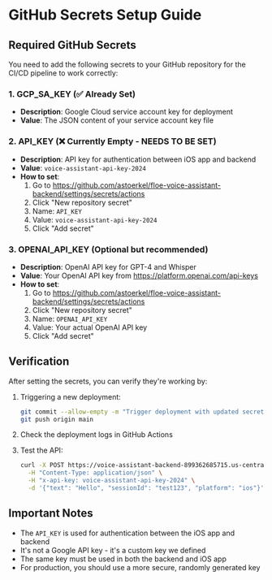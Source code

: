 # GitHub Secrets Setup Guide

## Required GitHub Secrets

You need to add the following secrets to your GitHub repository for the CI/CD pipeline to work correctly:

### 1. GCP_SA_KEY (✅ Already Set)
- **Description**: Google Cloud service account key for deployment
- **Value**: The JSON content of your service account key file

### 2. API_KEY (❌ Currently Empty - NEEDS TO BE SET)
- **Description**: API key for authentication between iOS app and backend
- **Value**: `voice-assistant-api-key-2024`
- **How to set**:
  1. Go to https://github.com/astoerkel/floe-voice-assistant-backend/settings/secrets/actions
  2. Click "New repository secret"
  3. Name: `API_KEY`
  4. Value: `voice-assistant-api-key-2024`
  5. Click "Add secret"

### 3. OPENAI_API_KEY (Optional but recommended)
- **Description**: OpenAI API key for GPT-4 and Whisper
- **Value**: Your OpenAI API key from https://platform.openai.com/api-keys
- **How to set**:
  1. Go to https://github.com/astoerkel/floe-voice-assistant-backend/settings/secrets/actions
  2. Click "New repository secret"
  3. Name: `OPENAI_API_KEY`
  4. Value: Your actual OpenAI API key
  5. Click "Add secret"

## Verification

After setting the secrets, you can verify they're working by:

1. Triggering a new deployment:
   ```bash
   git commit --allow-empty -m "Trigger deployment with updated secrets"
   git push origin main
   ```

2. Check the deployment logs in GitHub Actions

3. Test the API:
   ```bash
   curl -X POST https://voice-assistant-backend-899362685715.us-central1.run.app/api/voice/process-text \
     -H "Content-Type: application/json" \
     -H "x-api-key: voice-assistant-api-key-2024" \
     -d '{"text": "Hello", "sessionId": "test123", "platform": "ios"}'
   ```

## Important Notes

- The `API_KEY` is used for authentication between the iOS app and backend
- It's not a Google API key - it's a custom key we defined
- The same key must be used in both the backend and iOS app
- For production, you should use a more secure, randomly generated key